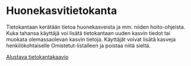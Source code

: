 # Huonekasvitietokanta

Tietokantaan kerätään tietoa huonekasveista ja mm. niiden hoito-ohjeista. Kuka tahansa käyttäjä voi lisätä tietokantaan uuden kasvin tiedot tai muokata olemassaolevan kasvin tietoja. Käyttäjät voivat lisätä kasveja henkilökohtaiselle Omistetut-listalleen ja poistaa niitä sieltä. 

[Alustava tietokantakaavio](https://github.com/sumuh/Huonekasvitietokanta/blob/master/Tietokantakaavio.png)

